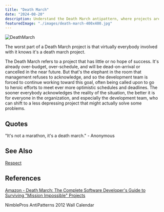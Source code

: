 ```yaml
---
title: "Death March"
date: "2024-08-20"
description: Understand the Death March antipattern, where projects are doomed from the start yet push teams to work excessive hours. Learn how to recognize and avoid this destructive project management trap.
featuredImage: "./images/death-march-400x400.jpg"
---
```


![DeathMarch](images/death-march-400x400.jpg)

The worst part of a Death March project is that virtually everybody involved with it knows it's a death march project.

The Death March refers to a project that has little or no hope of success. It's already over-budget, over-schedule, and will be dead-on-arrival or cancelled in the near future. But that's the elephant in the room that management refuses to acknowledge, and so the development team is forced to continue working toward this goal, often being called upon to go to heroic efforts to meet ever more optimistic schedules and deadlines. The sooner everybody acknowledges the reality of the situation, the better it is for everyone in the organization, and especially the development team, who can shift to a less depressing project that might actually solve some problems.

## Quotes

"It's not a marathon, it's a death march." - Anonymous

## See Also

[Respect](/values/respect)

## References

[Amazon - Death March: The Complete Software Developer's Guide to Surviving "Mission Impossible" Projects](http://amzn.to/vGzBs0)

NimblePros AntiPatterns 2012 Wall Calendar
